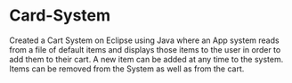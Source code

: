# Card-System
Created a Cart System on Eclipse using Java where an App system reads from a file of default items and displays those items to the user in order to add them to their cart. A new item can be added at any time to the system. Items can be removed from the System as well as from the cart.
